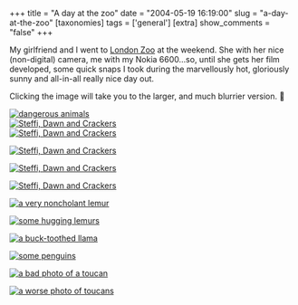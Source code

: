 +++
title = "A day at the zoo"
date = "2004-05-19 16:19:00"
slug = "a-day-at-the-zoo"
[taxonomies]
tags = ['general']
[extra]
show_comments = "false"
+++

My girlfriend and I went to [London Zoo](http://www.londonzoo.co.uk/) at the weekend. She with her nice (non-digital) camera, me with my Nokia 6600…so, until she gets her film developed, some quick snaps I took during the marvellously hot, gloriously sunny and all-in-all really nice day out.

Clicking the image will take you to the larger, and much blurrier version. 🙂

[![dangerous animals](http://philwilson.org/photos/2004/05/15/thumbs/dangerous%20animals.jpg "dangerous animals")](http://philwilson.org/photos/2004/05/15/dangerous%20animals.jpg)  
 [![Steffi, Dawn and Crackers](http://philwilson.org/photos/2004/05/15/thumbs/giraffes.jpg "Steffi, Dawn and Crackers")](http://philwilson.org/photos/2004/05/15/giraffes.jpg)  
 [![Steffi, Dawn and Crackers](http://philwilson.org/photos/2004/05/15/thumbs/giraffes%202.jpg "Steffi, Dawn and Crackers")](http://philwilson.org/photos/2004/05/15/giraffes%202.jpg)

[![Steffi, Dawn and Crackers](http://philwilson.org/photos/2004/05/15/thumbs/giraffes%203.jpg "Steffi, Dawn and Crackers")](http://philwilson.org/photos/2004/05/15/giraffes%203.jpg)

[![Steffi, Dawn and Crackers](http://philwilson.org/photos/2004/05/15/thumbs/giraffes%204.jpg "Steffi, Dawn and Crackers")](http://philwilson.org/photos/2004/05/15/giraffes%204.jpg)

[![Steffi, Dawn and Crackers](http://philwilson.org/photos/2004/05/15/thumbs/giraffes%205.jpg "Steffi, Dawn and Crackers")](http://philwilson.org/photos/2004/05/15/giraffes%205.jpg)

[![a very noncholant lemur](http://philwilson.org/photos/2004/05/15/thumbs/lemur.jpg "a very noncholant lemur")](http://philwilson.org/photos/2004/05/15/lemur.jpg)

[![some hugging lemurs](http://philwilson.org/photos/2004/05/15/thumbs/lemurs.jpg "some hugging lemurs")](http://philwilson.org/photos/2004/05/15/lemurs.jpg)

[![a buck-toothed llama](http://philwilson.org/photos/2004/05/15/thumbs/llama.jpg "a buck-toothed llama")](http://philwilson.org/photos/2004/05/15/llama.jpg)

[![some penguins](http://philwilson.org/photos/2004/05/15/thumbs/penguins.jpg "some penguins")](http://philwilson.org/photos/2004/05/15/penguins.jpg)

[![a bad photo of a toucan](http://philwilson.org/photos/2004/05/15/thumbs/toucan.jpg "a bad photo of a toucan")](http://philwilson.org/photos/2004/05/15/toucan.jpg)

[![a worse photo of toucans](http://philwilson.org/photos/2004/05/15/thumbs/toucans.jpg "a worse photo of toucans")](http://philwilson.org/photos/2004/05/15/toucans.jpg)
